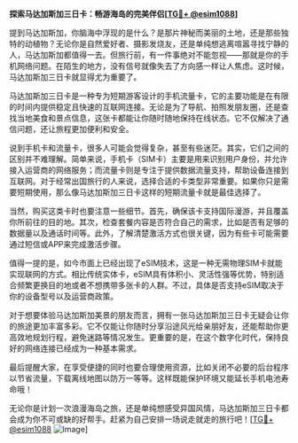 **探索马达加斯加三日卡：畅游海岛的完美伴侣[[TG💪+ @esim1088](https://t.me/s/esim1088)]**

提到马达加斯加，你脑海中浮现的是什么？是那片神秘而美丽的土地，还是那些独特的动植物？无论你是自然爱好者、摄影发烧友，还是单纯想逃离喧嚣寻找宁静的人，马达加斯加都值得一去。但旅行前，有一件事绝对不能忽视——那就是你的手机网络问题。在陌生的地方，没有信号就像失去了方向感一样让人焦虑。这时候，马达加斯加三日卡就显得尤为重要了。

马达加斯加三日卡是一种专为短期游客设计的手机流量卡，它的主要功能是在有限的时间内提供稳定且快速的互联网连接。无论是为了导航、拍照发朋友圈，还是查找当地美食和景点信息，这张卡都能让你随时随地保持在线状态。它不仅解决了通信问题，还让旅程更加便利和安全。

说到手机卡和流量卡，很多人可能会觉得复杂，甚至有些迷茫。其实，它们之间的区别并不难理解。简单来说，手机卡（SIM卡）主要是用来识别用户身份，并允许接入运营商的网络服务；而流量卡则是专注于提供数据流量支持，帮助设备连接到互联网。对于经常出国旅行的人来说，选择合适的卡类型非常重要。如果你只是需要短期使用，那么像马达加斯加三日卡这样的短期流量卡就是最佳选择了。

当然，购买这类卡时也要注意一些细节。首先，确保该卡支持国际漫游，并且覆盖你所前往的目的地。其次，检查套餐内容是否符合自己的需求，比如是否有足够的数据量以及通话时间等。此外，了解清楚激活方式也很关键，因为有些卡可能需要通过短信或APP来完成激活步骤。

值得一提的是，如今市面上已经出现了eSIM技术，这是一种无需物理SIM卡就能实现联网的方式。相比传统实体卡，eSIM具有体积小、灵活性强等优势，特别适合频繁更换目的地或者不想携带多张卡的人群。不过，具体是否支持eSIM取决于你的设备型号以及运营商政策。

对于想要体验马达加斯加美景的朋友而言，拥有一张马达加斯加三日卡无疑会让你的旅途更加丰富多彩。它不仅能让你随时分享沿途风光给亲朋好友，还能帮助你更高效地规划行程，避免迷路等情况发生。更重要的是，在这个数字化时代，保持良好的网络连接已经成为一种基本需求。

最后提醒大家，在享受便捷的同时也要合理使用资源，比如关闭不必要的后台程序以节省流量，下载离线地图以防万一等等。这样既能保护环境又能延长手机电池寿命哦！

无论你是计划一次浪漫海岛之旅，还是单纯想感受异国风情，马达加斯加三日卡都会成为你不可或缺的好帮手。赶紧为自己安排一场说走就走的旅行吧！[[TG💪+ @esim1088](https://t.me/s/esim1088) ![Image](https://i.postimg.cc/4NQfJmqS/Snipaste-2025-05-13-00-14-12.png)]